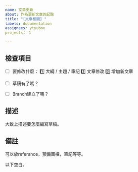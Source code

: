 ```yaml
---
name: 文章更新
about: 作為更新文章的起點
title: "[文章相關] "
labels: documentation
assignees: ytyubox
projects： 1

---
```


## 檢查項目
- [ ] 要修改什麼： 1️⃣ 大綱 / 主題 / 筆記 2️⃣ 文章修改 3️⃣ 增加新文章
- [ ] 草稿有了嗎？
- [ ] Branch建立了嗎？


## 描述
大致上描述要怎麼編寫草稿。

## 備註
可以放referance，預備圖檔，筆記等等。

以下空白。

